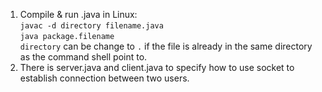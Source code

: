 1. Compile & run .java in Linux:  
  ` javac -d directory filename.java `  
  ` java package.filename `     
  `directory` can be change to `.` if the file is already in the same directory as the command shell point to.
2. There is server.java and client.java to specify how to use socket to establish connection between two users.
